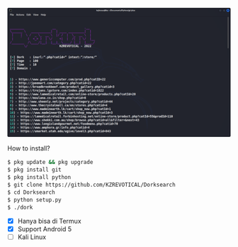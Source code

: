![Gambar Bukti](https://raw.githubusercontent.com/KZREVOTICAL/Dorksearch/main/dorking.png)

How to install?
```bash
$ pkg update && pkg upgrade
$ pkg install git
$ pkg install python
$ git clone https://github.com/KZREVOTICAL/Dorksearch
$ cd Dorksearch
$ python setup.py
$ ./dork
```

- [X] Hanya bisa di Termux
- [X] Support Android 5
- [ ] Kali Linux
